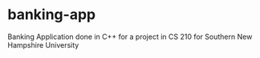 # banking-app
Banking Application done in C++ for a project in CS 210 for Southern New Hampshire University
